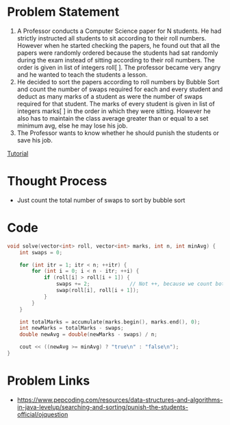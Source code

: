 # Problem Statement
1. A Professor conducts a Computer Science paper for N students. He had strictly instructed all students to sit according to their roll numbers. However when he started checking the papers, he found out that all the papers were randomly ordered because the students had sat randomly during the exam instead of sitting according to their roll numbers. The order is given in list of integers roll[ ]. The professor became very angry and he wanted to teach the students a lesson.
2. He decided to sort the papers according to roll numbers by Bubble Sort and count the number of swaps required for each and every student and deduct as many marks of a student as were the number of swaps required for that student. The marks of every student is given in list of integers marks[ ] in the order in which they were sitting. However he also has to maintain the class average greater than or equal to a set minimum avg, else he may lose his job.
3. The Professor wants to know whether he should punish the students or save his job.

[Tutorial](https://www.youtube.com/watch?v=VCA1_JapxqE&list=PL-Jc9J83PIiHhXKonZxk7gbEWsmSYP5kq&index=38)

# Thought Process
- Just count the total number of swaps to sort by bubble sort

# Code
```cpp
void solve(vector<int> roll, vector<int> marks, int n, int minAvg) {
    int swaps = 0;

    for (int itr = 1; itr < n; ++itr) {
        for (int i = 0; i < n - itr; ++i) {
            if (roll[i] > roll[i + 1]) {
                swaps += 2;             // Not ++, because we count both students separately
                swap(roll[i], roll[i + 1]);
            }
        }
    }

    int totalMarks = accumulate(marks.begin(), marks.end(), 0);
    int newMarks = totalMarks - swaps;
    double newAvg = double(newMarks - swaps) / n;

    cout << ((newAvg >= minAvg) ? "true\n" : "false\n");
}
```

# Problem Links
- https://www.pepcoding.com/resources/data-structures-and-algorithms-in-java-levelup/searching-and-sorting/punish-the-students-official/ojquestion
